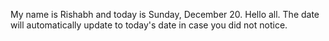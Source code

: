 My name is Rishabh and today is Sunday, December 20. Hello all. The date will automatically update to today's date in case you did not notice.

